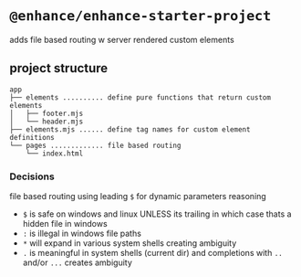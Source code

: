 # `@enhance/enhance-starter-project`

adds file based routing w server rendered custom elements

## project structure

```
app
├── elements .......... define pure functions that return custom elements 
│   ├── footer.mjs
│   └── header.mjs
├── elements.mjs ...... define tag names for custom element definitions
└── pages ............. file based routing
    └── index.html
```

### Decisions

file based routing using leading `$` for dynamic parameters reasoning 

- `$` is safe on windows and linux UNLESS its trailing in which case thats a hidden file in windows
- `:` is illegal in windows file paths
- `*` will expand in various system shells creating ambiguity 
- `.` is meaningful in system shells (current dir) and completions with `..` and/or `...` creates ambiguity 
